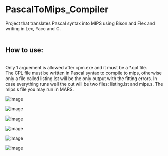 # PascalToMips_Compiler
Project that translates Pascal syntax into MIPS using Bison and Flex and writing in Lex, Yacc and C.
<br/>
<br/>
## How to use:
<br/>
Only 1 arguement is allowed after cpm.exe and it must be a *.cpl file.<br/>
The CPL file must be written in Pascal syntax to compile to mips, otherwise only a file called listing.lst will be the only output with the fitting errors.
In case everything runs well the out will be two files: listing.lst and mips.s.
The mips.s file you may run in MARS.

![image](https://user-images.githubusercontent.com/92099051/165169184-18bd6e80-058e-4bd6-a729-14a5686d337e.png)

![image](https://user-images.githubusercontent.com/92099051/165169121-e30b25ef-b328-440f-92b7-42335feb44bf.png)

![image](https://user-images.githubusercontent.com/92099051/165169245-db639606-faec-4c9d-a2a6-f167dc0c701c.png)

![image](https://user-images.githubusercontent.com/92099051/165169561-82996af4-43db-4ecc-98d1-e762bff5f162.png)

![image](https://user-images.githubusercontent.com/92099051/165169605-a4b23563-c5d5-4716-bd86-c05258926c9b.png)

![image](https://user-images.githubusercontent.com/92099051/165169665-67ebacf8-712a-4c2c-94fd-b8f9537af3de.png)
